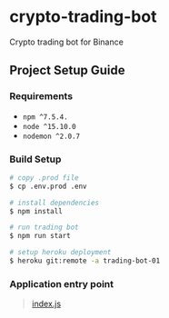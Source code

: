 # crypto-trading-bot
Crypto trading bot for Binance

## Project Setup Guide

### Requirements
- `npm ^7.5.4.`
- `node ^15.10.0`
- `nodemon ^2.0.7`

### Build Setup
```bash
# copy .prod file
$ cp .env.prod .env

# install dependencies
$ npm install

# run trading bot
$ npm run start

# setup heroku deployment
$ heroku git:remote -a trading-bot-01
```

### Application entry point
> [index.js](https://github.com/driule/crypto-trading-bot/blob/main/index.js)
